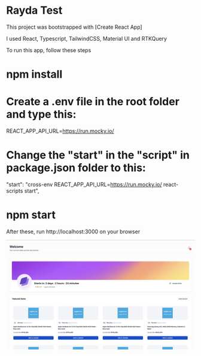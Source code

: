 # Rayda Test

This project was bootstrapped with [Create React App]

I used React, Typescript, TailwindCSS, Material UI and RTKQuery

To run this app, follow these steps

# npm install

# Create a .env file in the root folder and type this:
 REACT_APP_API_URL=https://run.mocky.io/

# Change the "start" in the "script" in package.json folder to this:
 "start": "cross-env REACT_APP_API_URL=https://run.mocky.io/ react-scripts start",

# npm start 



After these, run http://localhost:3000 on your browser


![Alt text](./src/assets/images/browser-img.png)
